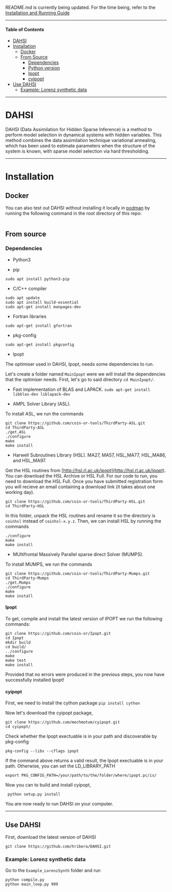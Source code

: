 README.md is currently being updated. For the time being, refer to the [Installation and Running Guide](DAHSI_Installation_Running_Guide.pdf)

-----

#### Table of Contents

* [DAHSI](https://github.com/hribera/DAHSI/edit/master/README.md#dahsi)
* [Installation](https://github.com/hribera/DAHSI/edit/master/README.md#installation)
  * [Docker](https://github.com/hribera/DAHSI/edit/master/README.md#docker)
  * [From Source](https://github.com/hribera/DAHSI/edit/master/README.md#from-source)
    * [Dependencies](https://github.com/hribera/DAHSI/edit/master/README.md#dependencies)
     * [Python version](https://github.com/hribera/DAHSI/edit/master/README.md#python-version)
    * [Ipopt](https://github.com/hribera/DAHSI/edit/master/README.md#Ipopt)
    * [cyipopt](https://github.com/hribera/DAHSI/edit/master/README.md#cyipopt)
* [Use DAHSI](https://github.com/hribera/DAHSI/edit/master/README.md#use-dahsi)
  * [Example: Lorenz synthetic data](https://github.com/hribera/DAHSI/edit/master/README.md#example-lorenz-synthetic-data)

-----

# DAHSI

DAHSI (Data Assimilation for Hidden Sparse Inference) is a method to perform model selection in dynamical systems with hidden variables. This method combines the data assimilation technique variational annealing, which has been used to estimate parameters when the structure of the system is known, with sparse model selection via hard thresholding. 

-----

# Installation

## Docker

You can also test out DAHSI without installing it locally in [podman](https://podman.io/) by running the following command in the root directory of this repo:
```

```

## From source

### Dependencies

* Python3

* pip
```
sudo apt install python3-pip
```

* C/C++ compiler
```
sudo apt update
sudo apt install build-essential
sudo apt-get install manpages-dev
```

* Fortran libraries
```
sudo apt-get install gfortran
```

* pkg-config
```
sudo apt-get install pkgconfig
```

* Ipopt

The optimiser used in DAHSI, Ipopt, needs some dependencies to run. 

Let's create a folder named `MainIpopt` were we will install the dependencies that the optimiser needs. First, let's go to said directory `cd MainIpopt/`.

* Fast implementation of BLAS and LAPACK.
`sudo apt-get install libblas-dev liblapack-dev`


* AMPL Solver Library (ASL).

To install ASL, we run the commands
```
git clone https://github.com/coin-or-tools/ThirdParty-ASL.git
cd ThirdParty-ASL
./get.ASL
./configure
make
make install
```

* Harwell Subroutines Library (HSL). MA27, MA57, HSL_MA77, HSL_MA86, and HSL_MA97. 

Get the HSL routines from [http://hsl.rl.ac.uk/ipopt](http://hsl.rl.ac.uk/ipopt). You can download the HSL Archive or HSL Full. For our code to run, you need to download the HSL Full. Once you have submitted registration form you will recieve an email containing a download link (it takes about one working day).

```
git clone https://github.com/coin-or-tools/ThirdParty-HSL.git
cd ThirdParty-HSL
```
In this folder, unpack the HSL routines and rename it so the directory is `coinhsl` instead of `coinhsl-x.y.z`. Then, we can install HSL by running the commands

```
./configure
make
make install
```

* MUltifrontal Massively Parallel sparse direct Solver (MUMPS). 

To install MUMPS, we run the commands
```
git clone https://github.com/coin-or-tools/ThirdParty-Mumps.git
cd ThirdParty-Mumps
./get.Mumps
./configure
make
make install
```

#### Ipopt

To get, compile and install the latest version of IPOPT we run the following commands:

```
git clone https://github.com/coin-or/Ipopt.git
cd Ipopt
mkdir build
cd build/
../configure
make
make test
make install
```

Provided that no errors were produced in the previous steps, you now have successfully installed Ipopt! 

#### cyipopt

First, we need to install the cython package
```pip install cython```

Now let's download the cyipopt package,
```
git clone https://github.com/mechmotum/cyipopt.git
cd cyipopt/
```

Check whether the Ipopt exectuable is in your path and discoverable by pkg-config

```
pkg-config --libs --cflags ipopt
```

If the command above returns a valid result, the Ipopt exectuable is in your path. Otherwise, you can set the LD_LIBRARY_PATH

```
export PKG_CONFIG_PATH=/your/path/to/the/folder/where/ipopt.pc/is/
```

Now you can to build and install cyipopt,
```
 python setup.py install
```

You are now ready to run DAHSI on your computer.

-----

## Use DAHSI

First, download the latest version of DAHSI
```
git clone https://github.com/hribera/DAHSI.git
```

### Example: Lorenz synthetic data

Go to the `Example_LorenzSynth` folder and run
```
python compile.py
python main_loop.py 999
```



